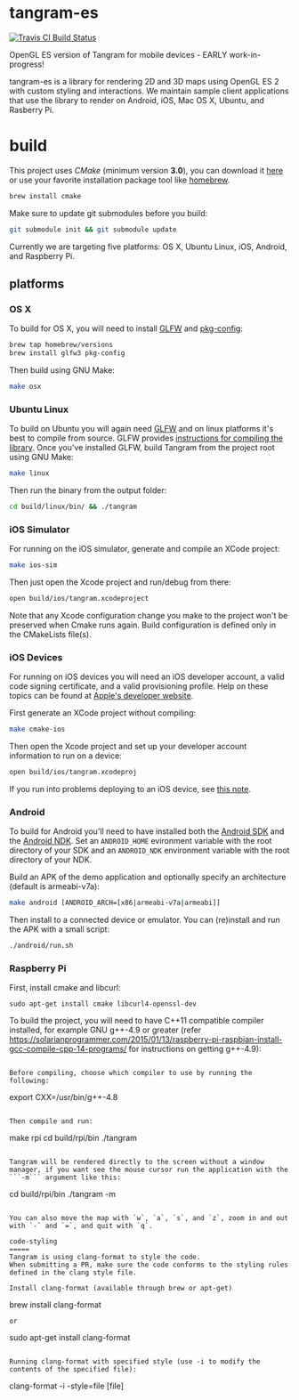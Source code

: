 tangram-es
==========

[![Travis CI Build Status](https://travis-ci.org/tangrams/tangram-es.svg?branch=master)](https://travis-ci.org/tangrams/tangram-es/builds)

OpenGL ES version of Tangram for mobile devices - EARLY work-in-progress!

tangram-es is a library for rendering 2D and 3D maps using OpenGL ES 2 with custom styling and interactions. We maintain sample client applications that use the library to render on Android, iOS, Mac OS X, Ubuntu, and Rasberry Pi. 

build
=====
This project uses _CMake_ (minimum version **3.0**), you can download it [here](http://www.cmake.org/download/) or use your favorite installation package tool like [homebrew](http://brew.sh/).

```bash
brew install cmake
```

Make sure to update git submodules before you build:

```bash
git submodule init && git submodule update
```

Currently we are targeting five platforms: OS X, Ubuntu Linux, iOS, Android, and Raspberry Pi. 

## platforms ##

### OS X ###
To build for OS X, you will need to install [GLFW](http://www.glfw.org/) and [pkg-config](http://www.freedesktop.org/wiki/Software/pkg-config/): 

```bash
brew tap homebrew/versions
brew install glfw3 pkg-config
```

Then build using GNU Make:

```bash
make osx
```

### Ubuntu Linux ###
To build on Ubuntu you will again need [GLFW](http://www.glfw.org/) and on linux platforms it's best to compile from source. GLFW provides [instructions for compiling the library](http://www.glfw.org/docs/latest/compile.html). Once you've installed GLFW, build Tangram from the project root using GNU Make:

```bash
make linux
```

Then run the binary from the output folder:

```bash
cd build/linux/bin/ && ./tangram
```

### iOS Simulator ###
For running on the iOS simulator, generate and compile an XCode project:

```bash
make ios-sim
```

Then just open the Xcode project and run/debug from there: 

```bash
open build/ios/tangram.xcodeproject
```

Note that any Xcode configuration change you make to the project won't be preserved when Cmake runs again. Build configuration is defined only in the CMakeLists file(s).

### iOS Devices ###
For running on iOS devices you will need an iOS developer account, a valid code signing certificate, and a valid provisioning profile. Help on these topics can be found at [Apple's developer website](http://developer.apple.com). 

First generate an XCode project without compiling:

```bash
make cmake-ios
```

Then open the Xcode project and set up your developer account information to run on a device:

```bash
open build/ios/tangram.xcodeproj
```

If you run into problems deploying to an iOS device, see [this note](https://github.com/tangrams/tangram-es/wiki/iOS-Notes).

### Android ###
To build for Android you'll need to have installed both the [Android SDK](http://developer.android.com/sdk/installing/index.html?pkg=tools) and the [Android NDK](https://developer.android.com/tools/sdk/ndk/index.html). Set an `ANDROID_HOME` evironment variable with the root directory of your SDK and an `ANDROID_NDK` environment variable with the root directory of your NDK. 

Build an APK of the demo application and optionally specify an architecture (default is armeabi-v7a):

```bash
make android [ANDROID_ARCH=[x86|armeabi-v7a|armeabi]]
```

Then install to a connected device or emulator. You can (re)install and run the APK with a small script:

```bash
./android/run.sh
```

### Raspberry Pi ###

First, install cmake and libcurl:

```
sudo apt-get install cmake libcurl4-openssl-dev
```

To build the project, you will need to have C++11 compatible compiler installed, for example GNU g++-4.9 or greater
(refer https://solarianprogrammer.com/2015/01/13/raspberry-pi-raspbian-install-gcc-compile-cpp-14-programs/ for
instructions on getting g++-4.9):
```

Before compiling, choose which compiler to use by running the following:
```
export CXX=/usr/bin/g++-4.8
```

Then compile and run:

```
make rpi
cd build/rpi/bin
./tangram
```

Tangram will be rendered directly to the screen without a window manager, if you want see the mouse cursor run the application with the ```-m``` argument like this:

```
cd build/rpi/bin
./tangram -m
```

You can also move the map with `w`, `a`, `s`, and `z`, zoom in and out with `-` and `=`, and quit with `q`.

code-styling
=====
Tangram is using clang-format to style the code. 
When submitting a PR, make sure the code conforms to the styling rules defined in the clang style file.

Install clang-format (available through brew or apt-get)
```
brew install clang-format
```  
or
```
sudo apt-get install clang-format
```

Running clang-format with specified style (use -i to modify the contents of the specified file):
```
clang-format -i -style=file [file] 
```

